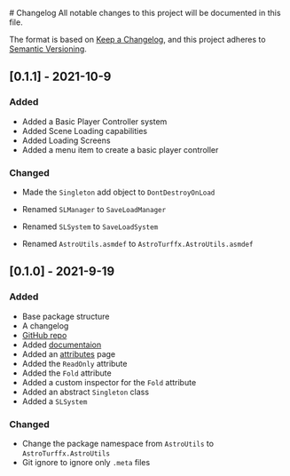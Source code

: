 ﻿﻿﻿# Changelog
All notable changes to this project will be documented in this file.

The format is based on [Keep a Changelog](https://keepachangelog.com/en/1.0.0/),
and this project adheres to [Semantic Versioning](https://semver.org/spec/v2.0.0.html).

## [0.1.1] - 2021-10-9

### Added

- Added a Basic Player Controller system
- Added Scene Loading capabilities
- Added Loading Screens 
- Added a menu item to create a basic player controller

### Changed

- Made the `Singleton` add object to `DontDestroyOnLoad`

- Renamed `SLManager` to `SaveLoadManager`

- Renamed `SLSystem` to `SaveLoadSystem`

- Renamed `AstroUtils.asmdef` to `AstroTurffx.AstroUtils.asmdef`

## [0.1.0] - 2021-9-19
### Added
- Base package structure
- A changelog
- [GitHub repo](https://github.com/AstroTurffx/AstroUtils)
- Added [documentaion](https://github.com/AstroTurffx/AstroUtils/wiki)
- Added an [attributes](https://github.com/AstroTurffx/AstroUtils/wiki/Attributes) page
- Added the `ReadOnly` attribute 
- Added the `Fold` attribute
- Added a custom inspector for the `Fold` attribute
- Added an abstract `Singleton` class
- Added a `SLSystem`

### Changed
- Change the package namespace from `AstroUtils` to `AstroTurffx.AstroUtils`
- Git ignore to ignore only `.meta` files